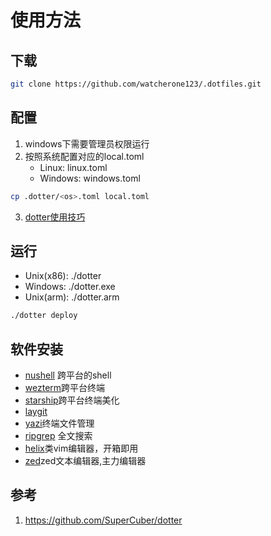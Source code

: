 # 使用方法
## 下载
```bash
git clone https://github.com/watcherone123/.dotfiles.git
```
## 配置
1. windows下需要管理员权限运行
2. 按照系统配置对应的local.toml
    - Linux: linux.toml
    - Windows: windows.toml
```bash
cp .dotter/<os>.toml local.toml
```
3. [dotter使用技巧](./docs/dotter.md)

## 运行

- Unix(x86): ./dotter
- Windows: ./dotter.exe
- Unix(arm): ./dotter.arm
```bash
./dotter deploy
```
## 软件安装
- [nushell](./docs/nushell.md) 跨平台的shell
- [wezterm](./docs/wezterm.md)跨平台终端
- [starship](./docs/starship.md)跨平台终端美化
- [laygit](./docs/lazygit.md)
- [yazi](./docs/yazi.md)终端文件管理
- [ripgrep](https://github.com/BurntSushi/ripgrep) 全文搜索
- [helix](https://github.com/helix-editor/helix)类vim编辑器，开箱即用
- [zed](https://github.com/zed-industries/zed)zed文本编辑器,主力编辑器
## 参考
1. https://github.com/SuperCuber/dotter
